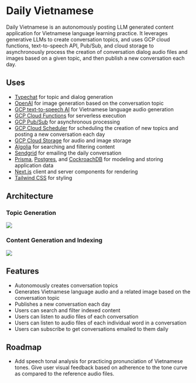 # Daily Vietnamese

Daily Vietnamese is an autonomously posting LLM generated content application for Vietnamese language learning practice. It leverages generative LLMs to create conversation topics, and uses GCP cloud functions, text-to-speech API, Pub/Sub, and cloud storage to asynchronously process the creation of conversation dialog audio files and images based on a given topic, and then publish a new conversation each day.

## Uses

- [Typechat](https://github.com/microsoft/TypeChat) for topic and dialog generation
- [OpenAI](https://platform.openai.com/docs/overview) for image generation based on the conversation topic
- [GCP text-to-speech AI](https://cloud.google.com/text-to-speech) for Vietnamese language audio generation
- [GCP Cloud Functions](https://cloud.google.com/functions) for serverless execution
- [GCP Pub/Sub](https://cloud.google.com/pubsub) for asynchronous processing
- [GCP Cloud Scheduler](https://cloud.google.com/scheduler) for scheduling the creation of new topics and posting a new conversation each day
- [GCP Cloud Storage](https://cloud.google.com/storage) for audio and image storage
- [Algolia](https://www.algolia.com/) for searching and filtering content
- [Sendgrid](https://sendgrid.com/) for emailing the daily conversation
- [Prisma](https://www.prisma.io/), [Postgres](https://www.postgresql.org/), and [CockroachDB](https://www.cockroachlabs.com/) for modeling and storing application data
- [Next.js](https://nextjs.org/) client and server components for rendering
- [Tailwind CSS](https://tailwindcss.com/) for styling

## Architecture

### Topic Generation

[![](https://mermaid.ink/img/pako:eNpNkMuKwzAMRX9FaNWB5geyKLTJZlZdpLt6FsZWm0D8QJY7DEn-fdwxU6qV4B7ORVrQBEvY4p11HOHSKw9ljstgRrJ5Jt6gaQ6rYdJCjQn-QZy0TME3aZL8twE9yMsKp2vFujdq-Ie-nh5YIwcXC9vtzpH88fOjFnY1fSmLrAanGlQxvPrfxMDhe4V-iSHJnSltyuMeHbHTky2XLU-RQhnJkcK2rJZuOs-iUPmtoDpLGH68wVY40x5ztKWrn3T5icP2pudE2y-lp2gu?type=png)](https://mermaid.live/edit#pako:eNpNkMuKwzAMRX9FaNWB5geyKLTJZlZdpLt6FsZWm0D8QJY7DEn-fdwxU6qV4B7ORVrQBEvY4p11HOHSKw9ljstgRrJ5Jt6gaQ6rYdJCjQn-QZy0TME3aZL8twE9yMsKp2vFujdq-Ie-nh5YIwcXC9vtzpH88fOjFnY1fSmLrAanGlQxvPrfxMDhe4V-iSHJnSltyuMeHbHTky2XLU-RQhnJkcK2rJZuOs-iUPmtoDpLGH68wVY40x5ztKWrn3T5icP2pudE2y-lp2gu)

### Content Generation and Indexing

[![](https://mermaid.ink/img/pako:eNptVMtunDAU_RXLq4kU_8CoijRhHp1JJo00lbph4-ILuAJfZEySCvj32thEOAU2GJ_XPTL0NEMBdEsLzZuS_Nynithr19-yEkRXgR4JYw9kyMFkJctQvYFuuZGoWCtN559y1CzTYBeqYELyCgsCb6DMQB43EzNZEG8z74g6Caz9RLrz7o_k2-S5dCOfbgO5zjCPchLwxTbZ-NckEk48I0AbjXVjsc_9jwbU7jx60PMSZJUialANChrfh2v_iq0pNLQjiaArjXlaG_fFOyFxzr3_vy4_Qbsoa-cYdyu5ggGTNS8gSB5CE17m7HYC9eCpHvxZRlTCtDeQw8pgweodtYgHCr5HP4m3_eVQiwlCgmMU3knNPbyE1I4YwC8ePKF8Z7msbLjzvD0dmmu0-u5X-7WSot5PUUvLgk9BqT8lr8TAh2EGWdsAZOU4I5anKorWJxV2gtwMalvkuNJ7NENQkkrAhzs5xmYLCS-b6a09GHYVol2ikS9k_mgmGv7-A5md7KnfVQVWkpOzE7AZ3E3vaQ265lLYb793Aik1JdSQ0q19FJDzrjIpTdVoobwzePurMro1uoN72jXCd2X_GjXd5rxqYfwH08dvkw?type=png)](https://mermaid.live/edit#pako:eNptVMtunDAU_RXLq4kU_8CoijRhHp1JJo00lbph4-ILuAJfZEySCvj32thEOAU2GJ_XPTL0NEMBdEsLzZuS_Nynithr19-yEkRXgR4JYw9kyMFkJctQvYFuuZGoWCtN559y1CzTYBeqYELyCgsCb6DMQB43EzNZEG8z74g6Caz9RLrz7o_k2-S5dCOfbgO5zjCPchLwxTbZ-NckEk48I0AbjXVjsc_9jwbU7jx60PMSZJUialANChrfh2v_iq0pNLQjiaArjXlaG_fFOyFxzr3_vy4_Qbsoa-cYdyu5ggGTNS8gSB5CE17m7HYC9eCpHvxZRlTCtDeQw8pgweodtYgHCr5HP4m3_eVQiwlCgmMU3knNPbyE1I4YwC8ePKF8Z7msbLjzvD0dmmu0-u5X-7WSot5PUUvLgk9BqT8lr8TAh2EGWdsAZOU4I5anKorWJxV2gtwMalvkuNJ7NENQkkrAhzs5xmYLCS-b6a09GHYVol2ikS9k_mgmGv7-A5md7KnfVQVWkpOzE7AZ3E3vaQ265lLYb793Aik1JdSQ0q19FJDzrjIpTdVoobwzePurMro1uoN72jXCd2X_GjXd5rxqYfwH08dvkw)

## Features

- Autonomously creates conversation topics
- Generates Vietnamese language audio and a related image based on the conversation topic
- Publishes a new conversation each day
- Users can search and filter indexed content
- Users can listen to audio files of each conversation
- Users can listen to audio files of each individual word in a conversation
- Users can subscribe to get conversations emailed to them daily

## Roadmap

- Add speech tonal analysis for practicing pronunciation of Vietnamese tones. Give user visual feedback based on adherence to the tone curve as compared to the reference audio files.
